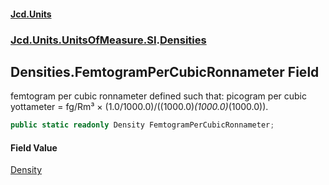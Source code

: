 #### [Jcd.Units](index.md 'index')

### [Jcd.Units.UnitsOfMeasure.SI](Jcd.Units.UnitsOfMeasure.SI.md 'Jcd.Units.UnitsOfMeasure.SI').[Densities](Densities.md 'Jcd.Units.UnitsOfMeasure.SI.Densities')

## Densities.FemtogramPerCubicRonnameter Field

femtogram per cubic ronnameter defined such that: picogram per cubic yottameter = fg/Rm³ ×
(1.0/1000.0)/((1000.0)*(1000.0)*(1000.0)).

```csharp
public static readonly Density FemtogramPerCubicRonnameter;
```

#### Field Value

[Density](Density.md 'Jcd.Units.UnitTypes.Density')